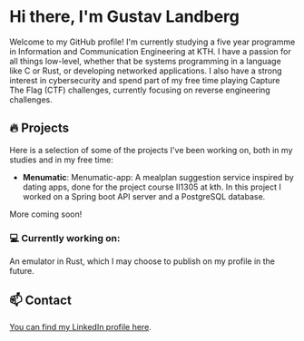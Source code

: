 # Hi there, I'm Gustav Landberg

Welcome to my GitHub profile! 
I'm currently studying a five year programme in Information and Communication Engineering at KTH.
I have a passion for all things low-level, whether that be systems programming in a language like C or Rust, or developing networked applications.
I also have a strong interest in cybersecurity and spend part of my free time playing Capture The Flag (CTF) challenges, currently focusing on reverse engineering challenges.
## 🔥 Projects
Here is a selection of some of the projects I've been working on, both in my studies and in my free time:

- **Menumatic**: Menumatic-app: A mealplan suggestion service inspired by dating apps, done for the project course II1305 at kth. In this project I worked on a Spring boot API server and a PostgreSQL database.

More coming soon!

### 💻 Currently working on:
An emulator in Rust, which I may choose to publish on my profile in the future.
## 📫 Contact
[You can find my LinkedIn profile here](https://www.linkedin.com/in/gustav-landberg-615a31182).
